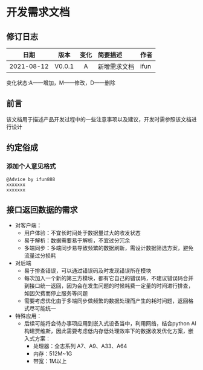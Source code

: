 # 开发需求文档

## 修订日志

|    日期    |  版本  | 变化 | 简要描述     | 作者 |
| :--------: | :----: | :--: | :----------- | ---- |
| 2021-08-12 | V0.0.1 |  A   | 新增需求文档 | ifun |

变化状态:A——增加，M——修改，D——删除

## 前言

该文档用于描述产品开发过程中的一些注意事项以及建议，开发时需参照该文档进行设计

## 约定俗成

### 添加个人意见格式

```Advice
@Advice by ifun888
xxxxxxx
xxxxxxx
```



## 接口返回数据的需求

- 对客户端：
  - 用户体验：不宜长时间处于数据量过大的收发状态
  - 易于解析：数据需要易于解析，不宜过分冗余
  - 多端同步：多端同步易导致频繁的数据刷新，需设计数据筛选方案，避免流量过分损耗
- 对后端
  - 易于排查错误，可以通过错误码及时发现错误所在模块
  - 每次加入一个新的第三方模块，都有它自己的错误码，不建议错误码合并到接口统一返回，因为会在发生问题的时候耗费一定量的时间进行排查，如因欠费而停止服务等问题
  - 需要考虑优化由于多端同步做频繁的数据处理而产生的耗时问题，返回格式尽可能统一
- 特殊应用：
  - 后续可能将会待办事项应用到嵌入式设备当中，利用网络，结合python AI 构建贾维斯，因此需要考虑低内存低处理效率下的数据收发优化方案，嵌入式方案：
    - 处理器：全志系列 A7、A9、A33、A64
    - 内存：512M~1G
    - 带宽：1M以上



